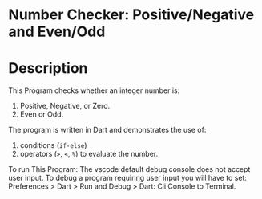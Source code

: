 # Number Checker: Positive/Negative and Even/Odd

# Description
This Program checks whether an integer number is:
1. Positive, Negative, or Zero.
2. Even or Odd.

The program is written in Dart and demonstrates the use of:
1. conditions (`if-else`)
2. operators (`>`, `<`, `%`)
to evaluate the number.

To run This Program:
The vscode default debug console does not accept user input.
To debug a program requiring user input you will have to set: Preferences > Dart > Run and Debug > Dart: Cli Console to Terminal.
